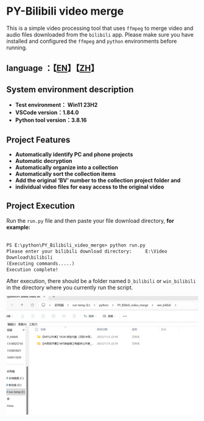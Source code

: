 # PY-Bilibili video merge

This is a simple video processing tool that uses `ffmpeg` to merge video and audio files downloaded from the `bilibili` app. Please make sure you have installed and configured the `ffmpeg` and `python` environments before running.

## language ：【[EN](README_EN.md "English")】【[ZH](README.md "中文")】

## System environment description

- **Test environment： Win11 23H2**  
- **VSCode version：1.84.0**  
- **Python tool version：3.8.16**

## Project Features

- **Automatically identify PC and phone projects**
- **Automatic decryption**
- **Automatically organize into a collection**
- **Automatically sort the collection items**
- **Add the original ‘BV’ number to the collection project folder and**
- **individual video files for easy access to the original video**

## Project Execution

Run the `run.py` file and then paste your file download directory, **for example:**

```shell

PS E:\python\PY_Bilibili_video_merge> python run.py
Please enter your bilibili download directory:     E:\Video Download\bilibili
(Executing commands.....)
Execution complete!

```

After execution, there should be a folder named `D_bilibili` or `win_bilibili` in the directory where you currently run the script.

![Alt text](image.png)
